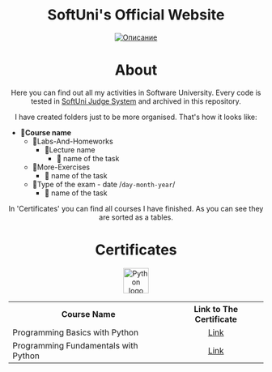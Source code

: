<div align="center">
  <h1> SoftUni's Official Website </h1>
  <a href="https://softuni.bg">
  <img src="https://github.com/stefankolevv/SoftUni-Software-Engineering/assets/68730434/97e085b9-5b29-49ab-83a7-0dc1ac4e673c" alt="Описание">
</a>
  <h1> About </h1>
Here you can find out all my activities in Software University. Every code is tested in <a href="https://softuni.bg/certificates/details/182590/579852f2"> SoftUni Judge System</a> and archived in this repository. 
  
  I have created folders just to be more organised. That's how it looks like:
</div>

- 📁**Course name**
  - 📁Labs-And-Homeworks
    - 📁Lecture name
       - 📄 name of the task
  - 📁More-Exercises
       - 📄 name of the task
  - 📁Type of the exam - date /``day-month-year``/
       - 📄 name of the task

<div align='center'>
In 'Certificates' you can find all courses I have finished. As you can see they are sorted as a tables.
  <h1> Certificates </h1>
 
  <a href="https://www.python.org/">
  <img src="https://github.com/stefankolevv/SoftUni-Software-Engineering/assets/68730434/ea171dfb-bea7-4146-9be9-288a53a810b9" alt="Python logo" width="50" height="50">
</a>
  <table> 
        <th>Course Name</th>
        <th>Link to The Certificate</th>
    </tr>
    <tr> 
        <td>Programming Basics with Python</td>
        <td align='center'><a href="https://softuni.bg/certificates/details/182590/579852f2">Link</a></td>
    </tr>
    <tr> 
        <td>Programming Fundamentals with Python</td>
        <td align='center'><a href="https://softuni.bg/certificates/details/197574/4550948a">Link</a></td>
    </tr>
</table>
